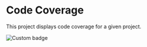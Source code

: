 # Code Coverage
This project displays code coverage for a given project.

![Custom badge](https://img.shields.io/endpoint?style=flat-square&url=https://oryks-code-coverage-dev.herokuapp.com/api/badge)

